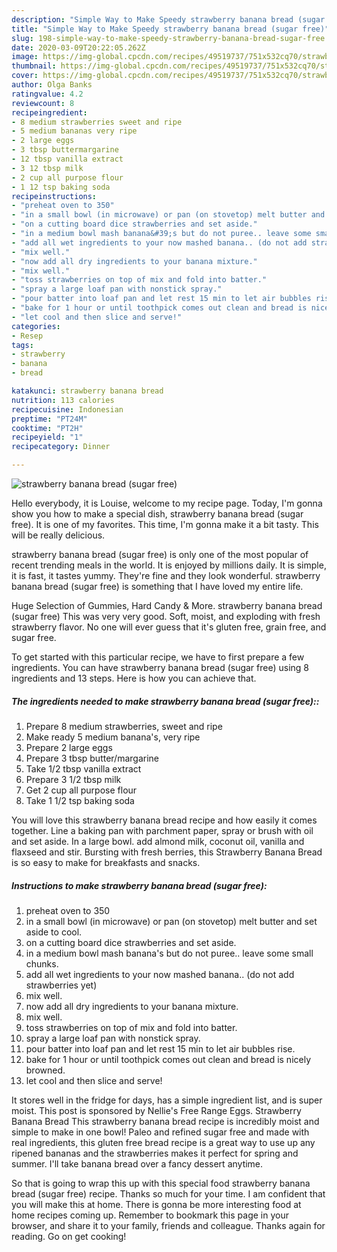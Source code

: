 ```yaml
---
description: "Simple Way to Make Speedy strawberry banana bread (sugar free)"
title: "Simple Way to Make Speedy strawberry banana bread (sugar free)"
slug: 198-simple-way-to-make-speedy-strawberry-banana-bread-sugar-free
date: 2020-03-09T20:22:05.262Z
image: https://img-global.cpcdn.com/recipes/49519737/751x532cq70/strawberry-banana-bread-sugar-free-recipe-main-photo.jpg
thumbnail: https://img-global.cpcdn.com/recipes/49519737/751x532cq70/strawberry-banana-bread-sugar-free-recipe-main-photo.jpg
cover: https://img-global.cpcdn.com/recipes/49519737/751x532cq70/strawberry-banana-bread-sugar-free-recipe-main-photo.jpg
author: Olga Banks
ratingvalue: 4.2
reviewcount: 8
recipeingredient:
- 8 medium strawberries sweet and ripe
- 5 medium bananas very ripe
- 2 large eggs
- 3 tbsp buttermargarine
- 12 tbsp vanilla extract
- 3 12 tbsp milk
- 2 cup all purpose flour
- 1 12 tsp baking soda
recipeinstructions:
- "preheat oven to 350"
- "in a small bowl (in microwave) or pan (on stovetop) melt butter and set aside to cool."
- "on a cutting board dice strawberries and set aside."
- "in a medium bowl mash banana&#39;s but do not puree.. leave some small chunks."
- "add all wet ingredients to your now mashed banana.. (do not add strawberries yet)"
- "mix well."
- "now add all dry ingredients to your banana mixture."
- "mix well."
- "toss strawberries on top of mix and fold into batter."
- "spray a large loaf pan with nonstick spray."
- "pour batter into loaf pan and let rest 15 min to let air bubbles rise."
- "bake for 1 hour or until toothpick comes out clean and bread is nicely browned."
- "let cool and then slice and serve!"
categories:
- Resep
tags:
- strawberry
- banana
- bread

katakunci: strawberry banana bread
nutrition: 113 calories
recipecuisine: Indonesian
preptime: "PT24M"
cooktime: "PT2H"
recipeyield: "1"
recipecategory: Dinner

---
```



![strawberry banana bread (sugar free)](https://img-global.cpcdn.com/recipes/49519737/751x532cq70/strawberry-banana-bread-sugar-free-recipe-main-photo.jpg)

Hello everybody, it is Louise, welcome to my recipe page. Today, I'm gonna show you how to make a special dish, strawberry banana bread (sugar free). It is one of my favorites. This time, I'm gonna make it a bit tasty. This will be really delicious.

strawberry banana bread (sugar free) is only one of the most popular of recent trending meals in the world. It is enjoyed by millions daily. It is simple, it is fast, it tastes yummy. They're fine and they look wonderful. strawberry banana bread (sugar free) is something that I have loved my entire life.

Huge Selection of Gummies, Hard Candy &amp; More. strawberry banana bread (sugar free) This was very very good. Soft, moist, and exploding with fresh strawberry flavor. No one will ever guess that it&#39;s gluten free, grain free, and sugar free.


To get started with this particular recipe, we have to first prepare a few ingredients. You can have strawberry banana bread (sugar free) using 8 ingredients and 13 steps. Here is how you can achieve that.

##### The ingredients needed to make strawberry banana bread (sugar free)::

1. Prepare 8 medium strawberries, sweet and ripe
1. Make ready 5 medium banana&#39;s, very ripe
1. Prepare 2 large eggs
1. Prepare 3 tbsp butter/margarine
1. Take 1/2 tbsp vanilla extract
1. Prepare 3 1/2 tbsp milk
1. Get 2 cup all purpose flour
1. Take 1 1/2 tsp baking soda


You will love this strawberry banana bread recipe and how easily it comes together. Line a baking pan with parchment paper, spray or brush with oil and set aside. In a large bowl. add almond milk, coconut oil, vanilla and flaxseed and stir. Bursting with fresh berries, this Strawberry Banana Bread is so easy to make for breakfasts and snacks. 

##### Instructions to make strawberry banana bread (sugar free):

1. preheat oven to 350
1. in a small bowl (in microwave) or pan (on stovetop) melt butter and set aside to cool.
1. on a cutting board dice strawberries and set aside.
1. in a medium bowl mash banana&#39;s but do not puree.. leave some small chunks.
1. add all wet ingredients to your now mashed banana.. (do not add strawberries yet)
1. mix well.
1. now add all dry ingredients to your banana mixture.
1. mix well.
1. toss strawberries on top of mix and fold into batter.
1. spray a large loaf pan with nonstick spray.
1. pour batter into loaf pan and let rest 15 min to let air bubbles rise.
1. bake for 1 hour or until toothpick comes out clean and bread is nicely browned.
1. let cool and then slice and serve!


It stores well in the fridge for days, has a simple ingredient list, and is super moist. This post is sponsored by Nellie&#39;s Free Range Eggs. Strawberry Banana Bread This strawberry banana bread recipe is incredibly moist and simple to make in one bowl! Paleo and refined sugar free and made with real ingredients, this gluten free bread recipe is a great way to use up any ripened bananas and the strawberries makes it perfect for spring and summer. I&#39;ll take banana bread over a fancy dessert anytime. 

So that is going to wrap this up with this special food strawberry banana bread (sugar free) recipe. Thanks so much for your time. I am confident that you will make this at home. There is gonna be more interesting food at home recipes coming up. Remember to bookmark this page in your browser, and share it to your family, friends and colleague. Thanks again for reading. Go on get cooking!
